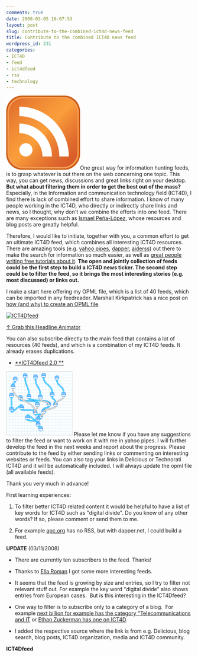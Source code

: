 ```yaml
---
comments: true
date: 2008-03-05 16:07:53
layout: post
slug: contribute-to-the-combined-ict4d-news-feed
title: Contribute to the combined ICT4D news feed
wordpress_id: 231
categories:
- ICT4D
- feed
- ict4dfeed
- rss
- technology
---
```


[![RSS](/images/feed-icon.png)]()One great way for information hunting feeds, is to grasp whatever is out there on the web concerning one topic. This way, you can get news, discussions and great links right on your desktop. **But what about filtering them in order to get the best out of the mass?** Especially, in the Information and communication technology field (ICT4D), I find there is lack of combined effort to share information. I know of many people working in the ICT4D, who directly or indirectly share links and news, so I thought, why don't we combine the efforts into one feed. There are many exceptions such as [Ismael Peña-López](http://ictlogy.net/), whose resources and blog posts are greatly helpful.

Therefore, I would like to initiate, together with you, a common effort to get an ultimate ICT4D feed, which combines all interesting ICT4D resources. There are amazing tools (e.g. [yahoo pipes](http://pipes.yahoo.com/pipes/), [dapper](http://www.dapper.net/), [aiderss](http://www.aiderss.com/)) out there to make the search for information so much easier, as well as [great people writing free tutorials about it](http://www.metafluence.com/a-brief-reintroduction-to-yahoo-pipes-part-1-of-5/).  **The open and jointly collection of feeds could be the first step to build a ICT4D news ticker. The second step could be to filter the feed, so it brings the most interesting stories (e.g. most discussed) or links out.**

I make a start here offering my OPML file, which is a list of 40 feeds, which can be imported in any feedreader. Marshall Kirkpatrick has a nice post on [how (and why) to create an OPML file](http://marshallk.com/how-to-create-an-opml-file).


[![ICT4Dfeed](http://feeds.feedburner.com/ict4dfeed.1.gif)](http://feeds.feedburner.com/~r/ict4dfeed/~6/1)




[↑ Grab this Headline Animator](http://www.feedburner.com/fb/a/headlineanimator/install?id=1753166&w=1)


You can also subscribe directly to the main feed that contains a lot of resources (40 feeds), and which is a combination of my ICT4D feeds. It already erases duplications.



	
  * [**ICT4Dfeed 2.0 **](http://feeds.feedburner.com/ict4dfeed)


[![pipes.png](/images/pipes.png)]()Please let me know if you have any suggestions to filter the feed or want to work on it with me in yahoo pipes. I will further develop the feed in the next weeks and report about the progress. Please contribute to the feed by either sending links or commenting on interesting websites or feeds. You can also tag your links in Delicious or Technorati ICT4D and it will be automatically included. I will always update the opml file (all available feeds).

Thank you very much in advance!

First learning experiences:



	
  1. To filter better ICT4D related content it would be helpful to have a list of key words for ICT4D such as "digital divide". Do you know of any other words? If so, please comment or send them to me.

	
  2. For example [apc.org](http://www.apc.org/en/blog) has no RSS, but with dapper.net, I could build a feed.


**UPDATE** (03/11/2008)



	
  * There are currently ten subscribers to the feed. Thanks!

	
  * Thanks to [Ella Roman](http://www.designedforafrica.org) I got some more interesting feeds.

	
  * It seems that the feed is growing by size and entries, so I try to filter not relevant stuff out. For example the key word "digital divide" also shows entries from European cases.  But is this interesting in the ICT4Dfeed?

	
  * One way to filter is to subscribe only to a category of a blog.  For example [next billion for example has the category "Telecommunications and IT](http://www.nextbillion.net/blogs/topic/telecommunications-and-it) or [Ethan Zuckerman has one on ICT4D](http://www.ethanzuckerman.com/blog/category/ict4d/).

	
  * I added the respective source where the link is from e.g. Delicious, blog search, blog posts, ICT4D organization, media and ICT4D community.


**ICT4Dfeed**

`
`

